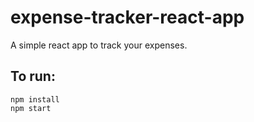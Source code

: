 # expense-tracker-react-app
A simple react app to track your expenses.

## To run:

`npm install` \
`npm start`
